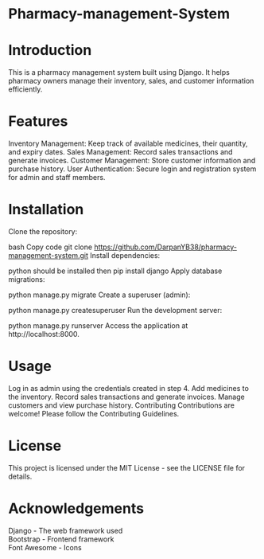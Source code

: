 # Pharmacy-management-System
# Introduction
This is a pharmacy management system built using Django. It helps pharmacy owners manage their inventory, sales, and customer information efficiently.

# Features
Inventory Management: Keep track of available medicines, their quantity, and expiry dates.
Sales Management: Record sales transactions and generate invoices.
Customer Management: Store customer information and purchase history.
User Authentication: Secure login and registration system for admin and staff members.
# Installation
Clone the repository:

bash
Copy code
git clone https://github.com/DarpanYB38/pharmacy-management-system.git
Install dependencies:

python should be installed
then pip install django 
Apply database migrations:

python manage.py migrate
Create a superuser (admin):

python manage.py createsuperuser
Run the development server:

python manage.py runserver
Access the application at http://localhost:8000.

# Usage
Log in as admin using the credentials created in step 4.
Add medicines to the inventory.
Record sales transactions and generate invoices.
Manage customers and view purchase history.
Contributing
Contributions are welcome! Please follow the Contributing Guidelines.

# License
This project is licensed under the MIT License - see the LICENSE file for details.

# Acknowledgements
Django - The web framework used<br>
Bootstrap - Frontend framework<br>
Font Awesome - Icons<br>
